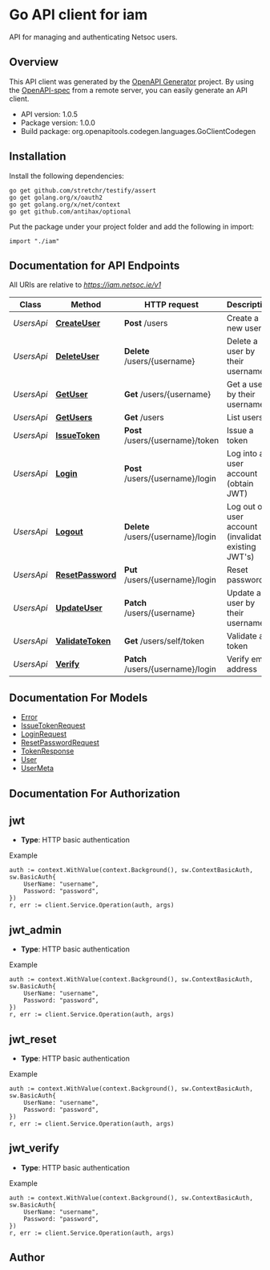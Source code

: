 # Go API client for iam

API for managing and authenticating Netsoc users.


## Overview
This API client was generated by the [OpenAPI Generator](https://openapi-generator.tech) project.  By using the [OpenAPI-spec](https://www.openapis.org/) from a remote server, you can easily generate an API client.

- API version: 1.0.5
- Package version: 1.0.0
- Build package: org.openapitools.codegen.languages.GoClientCodegen

## Installation

Install the following dependencies:

```shell
go get github.com/stretchr/testify/assert
go get golang.org/x/oauth2
go get golang.org/x/net/context
go get github.com/antihax/optional
```

Put the package under your project folder and add the following in import:

```golang
import "./iam"
```

## Documentation for API Endpoints

All URIs are relative to *https://iam.netsoc.ie/v1*

Class | Method | HTTP request | Description
------------ | ------------- | ------------- | -------------
*UsersApi* | [**CreateUser**](docs/UsersApi.md#createuser) | **Post** /users | Create a new user
*UsersApi* | [**DeleteUser**](docs/UsersApi.md#deleteuser) | **Delete** /users/{username} | Delete a user by their username
*UsersApi* | [**GetUser**](docs/UsersApi.md#getuser) | **Get** /users/{username} | Get a user by their username
*UsersApi* | [**GetUsers**](docs/UsersApi.md#getusers) | **Get** /users | List users
*UsersApi* | [**IssueToken**](docs/UsersApi.md#issuetoken) | **Post** /users/{username}/token | Issue a token
*UsersApi* | [**Login**](docs/UsersApi.md#login) | **Post** /users/{username}/login | Log into a user account (obtain JWT)
*UsersApi* | [**Logout**](docs/UsersApi.md#logout) | **Delete** /users/{username}/login | Log out of a user account (invalidate existing JWT&#39;s) 
*UsersApi* | [**ResetPassword**](docs/UsersApi.md#resetpassword) | **Put** /users/{username}/login | Reset password
*UsersApi* | [**UpdateUser**](docs/UsersApi.md#updateuser) | **Patch** /users/{username} | Update a user by their username
*UsersApi* | [**ValidateToken**](docs/UsersApi.md#validatetoken) | **Get** /users/self/token | Validate a token
*UsersApi* | [**Verify**](docs/UsersApi.md#verify) | **Patch** /users/{username}/login | Verify email address


## Documentation For Models

 - [Error](docs/Error.md)
 - [IssueTokenRequest](docs/IssueTokenRequest.md)
 - [LoginRequest](docs/LoginRequest.md)
 - [ResetPasswordRequest](docs/ResetPasswordRequest.md)
 - [TokenResponse](docs/TokenResponse.md)
 - [User](docs/User.md)
 - [UserMeta](docs/UserMeta.md)


## Documentation For Authorization



## jwt

- **Type**: HTTP basic authentication

Example

```golang
auth := context.WithValue(context.Background(), sw.ContextBasicAuth, sw.BasicAuth{
    UserName: "username",
    Password: "password",
})
r, err := client.Service.Operation(auth, args)
```


## jwt_admin

- **Type**: HTTP basic authentication

Example

```golang
auth := context.WithValue(context.Background(), sw.ContextBasicAuth, sw.BasicAuth{
    UserName: "username",
    Password: "password",
})
r, err := client.Service.Operation(auth, args)
```


## jwt_reset

- **Type**: HTTP basic authentication

Example

```golang
auth := context.WithValue(context.Background(), sw.ContextBasicAuth, sw.BasicAuth{
    UserName: "username",
    Password: "password",
})
r, err := client.Service.Operation(auth, args)
```


## jwt_verify

- **Type**: HTTP basic authentication

Example

```golang
auth := context.WithValue(context.Background(), sw.ContextBasicAuth, sw.BasicAuth{
    UserName: "username",
    Password: "password",
})
r, err := client.Service.Operation(auth, args)
```



## Author



